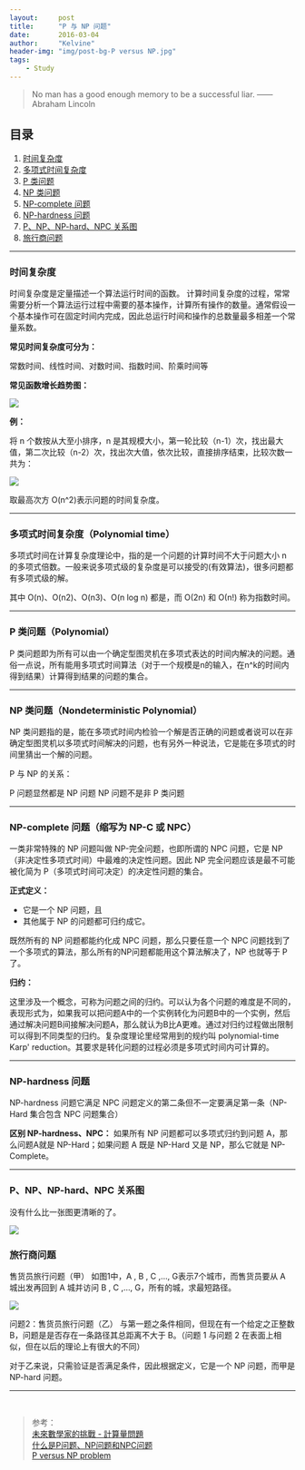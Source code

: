 ```yaml
---
layout:     post
title:      "P 与 NP 问题"
date:       2016-03-04
author:     "Kelvine"
header-img: "img/post-bg-P versus NP.jpg"
tags:
    - Study 
---
```



>No man has a good enough memory to be a successful liar. —— Abraham Lincoln


## 目录

1.  [时间复杂度](#section-1)<br>
2.  [多项式时间复杂度](#polynomial-time)<br>
3.  [P 类问题](#p-polynomial)<br>
4.  [NP 类问题](#np-nondeterministic-polynomial)<br>
5.  [NP-complete 问题](#np-complete--np-c--npc)<br>
6.  [NP-hardness 问题](#np-hardness-)<br>
7.  [P、NP、NP-hard、NPC 关系图](#pnpnp-hardnpc-)<br>
8.  [旅行商问题](#section-2)<br>


---

### 时间复杂度

时间复杂度是定量描述一个算法运行时间的函数。
计算时间复杂度的过程，常常需要分析一个算法运行过程中需要的基本操作，计算所有操作的数量。通常假设一个基本操作可在固定时间内完成，因此总运行时间和操作的总数量最多相差一个常量系数。

**常见时间复杂度可分为：**

常数时间、线性时间、对数时间、指数时间、阶乘时间等


**常见函数增长趋势图：**

![](http://7xo54z.com1.z0.glb.clouddn.com/NP-complexity-big-o.png)



**例：**

将 n 个数按从大至小排序，n 是其规模大小，第一轮比较（n-1）次，找出最大值，第二次比较（n-2）次，找出次大值，依次比较，直接排序结束，比较次数一共为：

![](http://7xo54z.com1.z0.glb.clouddn.com/img5.gif)

取最高次方 O(n^2)表示问题的时间复杂度。




----------

### 多项式时间复杂度（Polynomial time）

多项式时间在计算复杂度理论中，指的是一个问题的计算时间不大于问题大小 n 的多项式倍数。一般来说多项式级的复杂度是可以接受的(有效算法)，很多问题都有多项式级的解。

其中 O(n)、O(n2)、O(n3)、O(n log n) 都是，而 Ο(2n) 和 Ο(n!) 称为指数时间。


----------

### P 类问题（Polynomial）

P 类问题即为所有可以由一个确定型图灵机在多项式表达的时间内解决的问题。通俗一点说，所有能用多项式时间算法（对于一个规模是n的输入，在n^k的时间内得到结果）计算得到结果的问题的集合。


----------

### NP 类问题（Nondeterministic Polynomial）

NP 类问题指的是，能在多项式时间内检验一个解是否正确的问题或者说可以在非确定型图灵机以多项式时间解决的问题，也有另外一种说法，它是能在多项式的时间里猜出一个解的问题。

P 与 NP 的关系：

P 问题显然都是 NP 问题
NP 问题不是非 P 类问题

----------

### NP-complete 问题（缩写为 NP-C 或 NPC）

一类非常特殊的 NP 问题叫做 NP-完全问题，也即所谓的 NPC 问题，它是 NP（非决定性多项式时间）中最难的决定性问题。因此 NP 完全问题应该是最不可能被化简为 P（多项式时间可决定）的决定性问题的集合。

**正式定义：**

 - 它是一个 NP 问题，且
 - 其他属于 NP 的问题都可归约成它。

既然所有的 NP 问题都能约化成 NPC 问题，那么只要任意一个 NPC 问题找到了一个多项式的算法，那么所有的NP问题都能用这个算法解决了，NP 也就等于 P 了。

**归约：**

这里涉及一个概念，可称为问题之间的归约。可以认为各个问题的难度是不同的，表现形式为，如果我可以把问题A中的一个实例转化为问题B中的一个实例，然后通过解决问题B间接解决问题A，那么就认为B比A更难。通过对归约过程做出限制可以得到不同类型的归约。复杂度理论里经常用到的规约叫 polynomial-time Karp' reduction。其要求是转化问题的过程必须是多项式时间内可计算的。


----------

### NP-hardness 问题

NP-hardness 问题它满足 NPC 问题定义的第二条但不一定要满足第一条（NP-Hard 集合包含 NPC 问题集合）

**区别 NP-hardness、NPC：**
如果所有 NP 问题都可以多项式归约到问题 A，那么问题A就是 NP-Hard；如果问题 A 既是 NP-Hard 又是 NP，那么它就是 NP-Complete。

----------

### P、NP、NP-hard、NPC 关系图

没有什么比一张图更清晰的了。

![](http://7xo54z.com1.z0.glb.clouddn.com/7%20-%201.png)


### 旅行商问题

售货员旅行问题（甲）
如图1中，A , B , C ,…, G表示7个城市，而售货员要从 A 城出发再回到 A 城并访问 B , C ,…, G，所有的城，求最短路径。

![](http://7xo54z.com1.z0.glb.clouddn.com/mm_10_2_04_01.gif)



问题2：售货员旅行问题（乙）
与第一题之条件相同，但现在有一个给定之正整数 B，问题是是否存在一条路径其总距离不大于 B。（问题 1 与问题 2 在表面上相似，但在以后的理论上有很大的不同）

对于乙来说，只需验证是否满足条件，因此根据定义，它是一个 NP 问题，而甲是 NP-hard 问题。



----------

<br>


> 参考：<br>
> [未來數學家的挑戰 - 計算量問題](http://episte.math.ntu.edu.tw/articles/mm/mm_10_2_04/index.html) <br>
> [什么是P问题、NP问题和NPC问题](http://www.matrix67.com/blog/archives/105) <br>
> [P versus NP problem](https://en.wikipedia.org/wiki/P_versus_NP_problem) <br>


